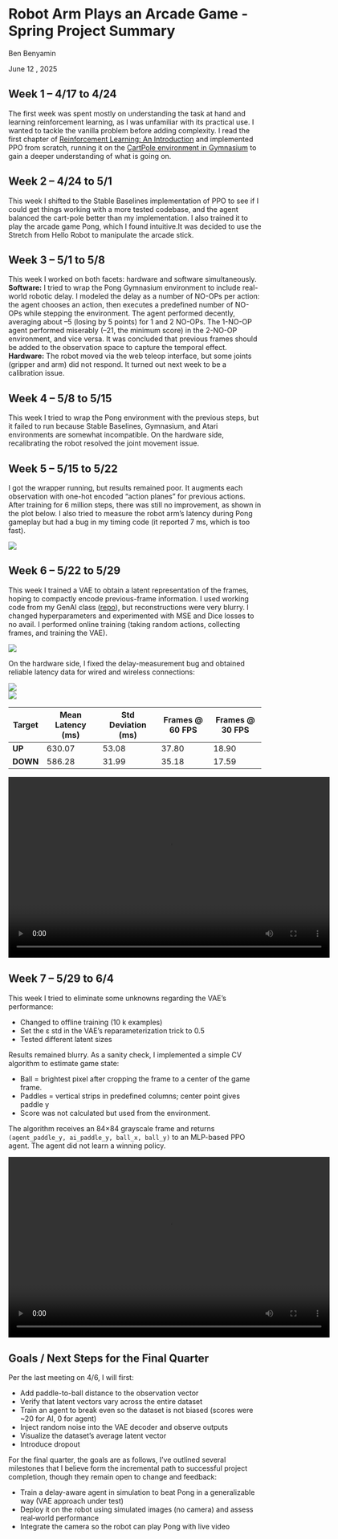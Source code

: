 # Robot Arm Plays an Arcade Game - Spring Project Summary

Ben Benyamin

June 12 , 2025

## Week 1 – 4/17 to 4/24

The first week was spent mostly on understanding the task at hand and learning reinforcement learning, as I was unfamiliar with its practical use. I wanted to tackle the vanilla problem before adding complexity. I read the first chapter of [Reinforcement Learning: An Introduction](http://incompleteideas.net/book/the-book-2nd.html) and implemented PPO from scratch, running it on the [CartPole environment in Gymnasium](https://gymnasium.farama.org/environments/classic_control/cart_pole/) to gain a deeper understanding of what is going on.

## Week 2 – 4/24 to 5/1

This week I shifted to the Stable Baselines implementation of PPO to see if I could get things working with a more tested codebase, and the agent balanced the cart-pole better than my implementation. I also trained it to play the arcade game Pong, which I found intuitive.It was decided to use the Stretch from Hello Robot to manipulate the arcade stick.

## Week 3 – 5/1 to 5/8

This week I worked on both facets: hardware and software simultaneously.  
**Software:** I tried to wrap the Pong Gymnasium environment to include real-world robotic delay. I modeled the delay as a number of NO-OPs per action: the agent chooses an action, then executes a predefined number of NO-OPs while stepping the environment. The agent performed decently, averaging about –5 (losing by 5 points) for 1 and 2 NO-OPs. The 1-NO-OP agent performed miserably (–21, the minimum score) in the 2-NO-OP environment, and vice versa. It was concluded that previous frames should be added to the observation space to capture the temporal effect.  
**Hardware:** The robot moved via the web teleop interface, but some joints (gripper and arm) did not respond. It turned out next week to be a calibration issue.

## Week 4 – 5/8 to 5/15

This week I tried to wrap the Pong environment with the previous steps, but it failed to run because Stable Baselines, Gymnasium, and Atari environments are somewhat incompatible. On the hardware side, recalibrating the robot resolved the joint movement issue.

## Week 5 – 5/15 to 5/22

I got the wrapper running, but results remained poor. It augments each observation with one-hot encoded “action planes” for previous actions. After training for 6 million steps, there was still no improvement, as shown in the plot below. I also tried to measure the robot arm’s latency during Pong gameplay but had a bug in my timing code (it reported 7 ms, which is too fast).

![](figures/Train-Delay-22-5.png)

## Week 6 – 5/22 to 5/29

This week I trained a VAE to obtain a latent representation of the frames, hoping to compactly encode previous-frame information. I used working code from my GenAI class ([repo](https://github.com/BenBenyamin/VAE-Remove)), but reconstructions were very blurry. I changed hyperparameters and experimented with MSE and Dice losses to no avail. I performed online training (taking random actions, collecting frames, and training the VAE).

![](figures/vae-output.png)

On the hardware side, I fixed the delay-measurement bug and obtained reliable latency data for wired and wireless connections:

![](figures/up-down-lat.png)  
![](figures/down-up-lat.png)

| Target   | Mean Latency (ms) | Std Deviation (ms) | Frames @ 60 FPS | Frames @ 30 FPS |
| -------- | ----------------- | ------------------ | --------------- | --------------- |
| **UP**   | 630.07            | 53.08              | 37.80           | 18.90           |
| **DOWN** | 586.28            | 31.99              | 35.18           | 17.59           |

<video width="640" height="360" controls>
  <source src="figures/video-1.mp4" type="video/mp4">
</video>

## Week 7 – 5/29 to 6/4

This week I tried to eliminate some unknowns regarding the VAE’s performance:
- Changed to offline training (10 k examples)  
- Set the ε std in the VAE’s reparameterization trick to 0.5  
- Tested different latent sizes  

Results remained blurry. As a sanity check, I implemented a simple CV algorithm to estimate game state:

- Ball = brightest pixel after cropping the frame to a center of the game frame.
- Paddles = vertical strips in predefined columns; center point gives paddle y  
- Score was not calculated but used from the environment.

The algorithm receives an 84×84 grayscale frame and returns `(agent_paddle_y, ai_paddle_y, ball_x, ball_y)` to an MLP-based PPO agent. The agent did not learn a winning policy.

<video width="640" height="360" controls>
  <source src="figures/output.mp4" type="video/mp4">
</video>

## Goals / Next Steps for the Final Quarter

Per the last meeting on 4/6, I will first:

- Add paddle-to-ball distance to the observation vector  
- Verify that latent vectors vary across the entire dataset  
- Train an agent to break even so the dataset is not biased (scores were ~20 for AI, 0 for agent)  
- Inject random noise into the VAE decoder and observe outputs  
- Visualize the dataset’s average latent vector  
- Introduce dropout  

For the final quarter, the goals are as follows, I’ve outlined several milestones that I believe form the incremental path to successful project completion, though they remain open to change and feedback:

- Train a delay-aware agent in simulation to beat Pong in a generalizable way (VAE approach under test)  
- Deploy it on the robot using simulated images (no camera) and assess real‐world performance  
- Integrate the camera so the robot can play Pong with live video  
